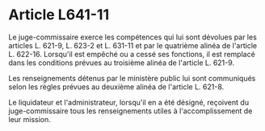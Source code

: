 # Article L641-11

Le juge-commissaire exerce les compétences qui lui sont dévolues par les articles L. 621-9, L. 623-2 et L. 631-11 et par le quatrième alinéa de l'article L. 622-16. Lorsqu'il est empêché ou a cessé ses fonctions, il est remplacé dans les conditions prévues au troisième alinéa de l'article L. 621-9.

Les renseignements détenus par le ministère public lui sont communiqués selon les règles prévues au deuxième alinéa de l'article L. 621-8.

Le liquidateur et l'administrateur, lorsqu'il en a été désigné, reçoivent du juge-commissaire tous les renseignements utiles à l'accomplissement de leur mission.
